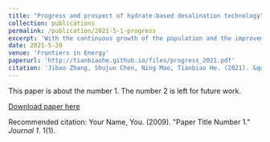 ```yaml
---
title: "Progress and prospect of hydrate-based desalination technology"
collection: publications
permalink: /publication/2021-5-1-progress
excerpt: 'With the continuous growth of the population and the improvement of production, the shortage of freshwater has plagued many countries. The use of novel technologies such as desalination to produce fresh water on a large scale has become inevitable in the world. Hydrate-based desalination (HBD) technology has drawn an increasing amount of attention due to its mild operation condition and environmental friendliness. In this paper, literature on hydrate-based desalination is comprehensively analyzed and critically evaluated, focuses on experimental progress in different hydrate formers that have an impact on thermodynamics and dynamics in hydrate formation. Besides, various porous media promotion is investigated. Besides, the hydrate formation morphology and hydrate crystal structure with different hydrate formers are analyzed and compared. Moreover, molecular dynamic simulation is discussed to further understand microscopic information of hydrate formation. Furthermore, simulations of the HBD process by considering the energy consumption are also investigated. In conclusion, the hydrated based desalination is a potential technology to get fresh water in a sustainable way.'
date: 2021-5-20
venue: 'Frontiers in Energy'
paperurl: 'http://tianbiaohe.github.io/files/progress_2021.pdf'
citation: 'Jibao Zhang, Shujun Chen, Ning Mao, Tianbiao He. (2021). &quot;Progress and prospect of hydrate-based desalination technology.&quot; <i>Frontiers in Energy</i>.1-15.'
---
```

This paper is about the number 1. The number 2 is left for future work.

[Download paper here](http://tianbiaohe.github.io/files/teaching_2021.pdf)

Recommended citation: Your Name, You. (2009). "Paper Title Number 1." <i>Journal 1</i>. 1(1).